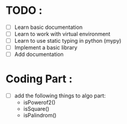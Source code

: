 # TODO :

- [ ] Learn basic documentation
- [ ] Learn to work with virtual environment
- [ ] Learn to use static typing in python (mypy)
- [ ] Implement a basic library
- [ ] Add documentation 

# Coding Part :

- [ ] add the following things to algo part:
    * isPowerof2()
    * isSquare()
    * isPalindrom()
